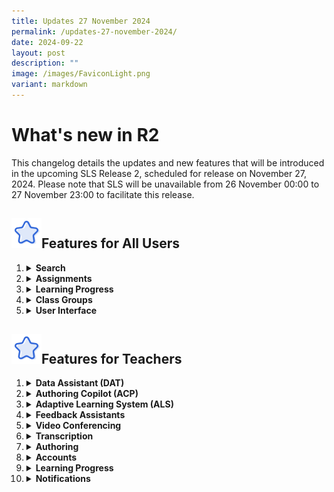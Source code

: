 ```yaml
---
title: Updates 27 November 2024
permalink: /updates-27-november-2024/
date: 2024-09-22
layout: post
description: ""
image: /images/FaviconLight.png
variant: markdown
---
```

<h1>What's new in R2</h1>
<p>This changelog details the updates and new features that will be introduced in the upcoming SLS Release 2, scheduled for release on November 27, 2024. Please note that SLS will be unavailable from 26 November 00:00 to 27 November 23:00 to facilitate this release.</p>
<h2><img src="/images/Icons/Star.svg" style="width:3rem; display: inline;">Features for All Users</h2>
<ol>
    <li><details><summary><strong>Search</strong></summary>
        <ul>
        <li><strong>New Search Interface</strong>: Teachers and students can use improved filter options, including author/collaborator names, to refine their search results across multiple locations. Search results will now include a preview of the resource content referenced in the search, with search match indicators and search terms bolded in green.</li>
        </ul>
        </details></li>
        <li><details><summary><strong>Assignments</strong></summary>
        <ul>
        <li><strong>Page Navigation Anchoring</strong>: The page navigation bar is now anchored to the top, ensuring that page numbers remain visible for paginated activities or quizzes.</li>
        <li><strong>Annotations on Media</strong>: Teachers and students can create annotations linked to specific timestamps in video or audio files within assignments. When an annotation is made, a pin indicator will appear on the media player. Clicking the pin will navigate users to the corresponding timestamp. These annotations can also be viewed in the transcript (if generated by the teacher), and media titles will be displayed on the annotation cards.</li>
        <li><strong>Annotation Drawer Improvements:</strong> Teachers and students can view notes and annotations clustered by component in the annotation drawer. The drawer will be closed by default in assignments and modules, but users can choose to collapse or expand all annotations. For activities or quizzes with multiple pages, a pagination divider will be included in the drawer. Enhanced anchoring interactions in the annotation drawer will improve navigation between notes, annotations, and content.</li>
        <li><strong>Module Loading:</strong> A refresh button has been added to the Interactive Thinking Tool (ITT), discussion boards, and aggregated student responses (teachers only) to update and display new responses, highlighted by a yellow dot.</li>
        <li><strong>Tamil E-Dictionary:</strong> Teachers can enable the Tamil E-Dictionary under Module Settings. When enabled, teachers and students can retrieve definitions and audio clips with correct pronunciation of words and add selected words with definitions to their notes and annotations.</li>
        </ul>
        </details></li>
        <li><details><summary><strong>Learning Progress</strong></summary>
        <ul>
        <li><strong>Tracking Multiple Class Groups:</strong> Teachers and students can select multiple class groups to view students’ learning progress for assignments and self-study modules, as well as generate learning reports for multiple class groups. This also applies to the Adaptive Learning System (ALS).</li>
        <li><strong>Custom and MOE-Level Content Maps:</strong> Teachers and students can view both MOE-Level and their own schools’ custom content maps in Learning Progress.</li>
        </ul>
        </details></li>
        <li><details><summary><strong>Class Groups</strong></summary>
        <ul>
        <li><strong>Data Archival</strong>: Class groups older than four years will be automatically archived.</li>
        </ul>
        </details></li>
        <li><details><summary><strong>User Interface</strong></summary>
        <ul>
        <li><strong>Table Height:</strong> The maximum height of tables has been optimised to minimise scrolling of the selection bar.</li>
        <li><strong>Font Enhancements:</strong> Teachers and students can apply a wider variety of font types in the rich text editor with the inclusion of a new Tamil font and other new English fonts.</li>
        </ul>
        </details></li>
        </ol>
<h2><img src="/images/Icons/Star.svg" style="width:3rem; display: inline;">Features for Teachers</h2>
<ol>
    <li><details><summary><strong>Data Assistant (DAT)</strong></summary>
    <ul>
    <li><strong>Analyse Responses:</strong> This new feature allows teachers to ask stock or customised questions about data in the Aggregated Student Response page for Free-Response Questions, the Interactive Thinking Tool (ITT), the discussion boards and forums. Teachers can query data for trends and analysis using customisable queries.</li>
    <li><strong>Follow-up:</strong> Teachers can view a list of students clustered based on set criteria and perform follow-up actions like mass-adding comments and/or filtering students. They can also bookmark responses in ITT and add keyword tags to posts in the discussion boards and forums.</li>
    </ul>
    </details></li>
    <li><details><summary><strong>Authoring Copilot (ACP)</strong></summary>
    <ul>
    <li><strong>Additional Question Types:</strong> Teachers can use ACP to generate more question types like Error Editing, Fill-in-the-Blanks and Interactive Thinking Tool.</li>
    <li><strong>Suggested Answer for Free Response Questions</strong>: Teachers can generate suggested answers alongside Free Response Questions.</li>
    <li><strong>Direct Generation from Component Bar:</strong> Teachers can use ACP to generate components directly from the component bar, and regenerate components based on existing components.</li>
    <li><strong>Templates:</strong> Teachers can select MOE or personal templates in SLS for ACP to use in generating sections, activities, quizzes and/or components.</li>
    <li><strong>Subject/Level Tagging:</strong> Teachers can now tag subjects and levels independently without content map dependency.</li>
    </ul>
    </details></li>
    <li><details><summary><strong>Adaptive Learning System (ALS)</strong></summary>
    <ul>
    <li><strong>Prioritisation</strong>: Teachers can select topics/subtopics for ALS to prioritise in recommending to students in class groups, and alert students to these recommendations by sending notifications.</li>
    <li><strong>Linked Activities</strong>: Teachers can link activities to be recommended in a series in ALS.</li>
    </ul>
    </details></li>
    <li><details><summary><strong>Feedback Assistants</strong></summary>
    <ul>
    <li><strong>Combine Feedback Assistants:</strong> Teachers can send students’ responses to both Language Feedback Assistant for English (LangFA-EL) and Short Answer Feedback Assistant (ShortAnsFA) to allow students to receive more than one type of feedback in a single response.</li>
    <li><strong>Preview Feedback</strong>: Teachers can preview feedback from LangFA-EL in Preview as Student to ensure that questions with LangFA-EL have been configured correctly before assigning to students.</li>
    </ul>
    </details></li>
    <li><details><summary><strong>Video Conferencing</strong></summary>
    <ul>
    <li><strong>Google Meet Links:</strong> Teachers can create Google Meet video conference links from their linked Google accounts for Class Groups and Assignments, specific to module, section, activity and teams within activities. Unique assignment Google Meet links can be generated by activities or teams for differentiated access. Teachers have the option to set different levels of security — Restricted, Trusted, or Open — based on their preference and use case.</li>
    </ul>
    </details></li>
    <li><details><summary><strong>Transcription</strong></summary>
    <ul>
    <li><strong>Video/ Audio Transcription</strong>: If transcription is enabled, teachers can view the entire transcript with timestamps on the audio and video details subpage.</li>
    </ul>
    </details></li>
    <li><details><summary><strong>Authoring</strong></summary>
    <ul>
    <li><strong>Split-Page Media:</strong>&nbsp;When splitting PowerPoint files across pages in activities, placeholders will be shown based on the number of slides uploaded, allowing teachers to navigate elsewhere while the media is being processed.</li>
    <li><strong>Split YouTube Videos Across Pages:</strong>&nbsp;Teachers can split YouTube videos across pages in an activity based on defined timestamps and set strict start and end times for these videos.</li>
    <li><strong>Interactive Response Questions:</strong> Teachers can set interactive response questions that automatically return marks to students after their attempt. These questions can be set by uploading corresponding HTML5 files to the Free-Response Question.</li>
    <li><strong>Quiz-level Rubrics</strong>: Teachers can create and apply quiz-level grading rubrics, with the option to hide them before student attempts. After their attempt, students will be able to see their awarded bands from the rubrics.</li>
    <li><strong>Rubrics Bands:</strong> The number of rubric bands has been expanded to allow up to 8 bands.</li>
    <li><strong>Hiding Quiz Marks:</strong> Teachers can choose to hide quiz marks in the quiz settings, which will hide quiz scores, rubric marks, and marks for each question.</li>
    <li><strong>Different Option Marks:</strong> Teachers can now allocate different marks to options in Multiple-Choice Questions (MCQs) and Multiple-Response Questions (MRQs).</li>
    <li><strong>Active Learning Process Tagging of Quiz:</strong> Newly-created quizzes will be auto-tagged to “Custom” instead of “Facilitate Demonstration of Learning” under Active Learning Process (ALP).</li>
    <li><strong>Automated Tagging:</strong> Module tags will be automatically applied to newly-created sections, and section tags will be automatically applied to newly-created components.</li>
    </ul>
    </details></li>
    <li><details><summary><strong>Accounts</strong></summary>
    <ul>
    <li><strong>Account Lock</strong>: Teacher accounts inactive for 90 days will be locked and require reactivation by an Account Manager for security reasons.</li>
    </ul>
    </details></li>
    <li><details><summary><strong>Learning Progress</strong></summary>
    <ul>
    <li><strong>Error Tracker:</strong> Teachers can use error categories established by MOE Content Approvers to tag specific error types in students’ responses and track them using the Error Tracker in Learning Progress. If a module is tagged to a content map with a prescribed list of error tags, teachers can use the auto-complete tag suggestions to easily tag student errors when creating annotation cards. These annotation cards with error tags will be tabulated and displayed under the Learning Progress - Error Tracker of the class group, viewable by both teachers and students.</li>
    </ul>
    </details></li>
    <li><details><summary><strong>Notifications</strong></summary>
    <ul>
    <li><strong>Comment Notifications:</strong> Teachers can notify students when they add comments in Interactive Thinking Tools (ITT), discussion boards or class group forums.</li>
    <li><strong>Monitor and Notify:</strong> Teachers can select students from the Monitor Assignment page to send them custom messages and notifications.</li>
    </ul>
    </details></li>
    </ol>